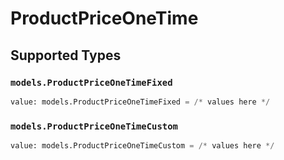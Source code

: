 # ProductPriceOneTime


## Supported Types

### `models.ProductPriceOneTimeFixed`

```python
value: models.ProductPriceOneTimeFixed = /* values here */
```

### `models.ProductPriceOneTimeCustom`

```python
value: models.ProductPriceOneTimeCustom = /* values here */
```

